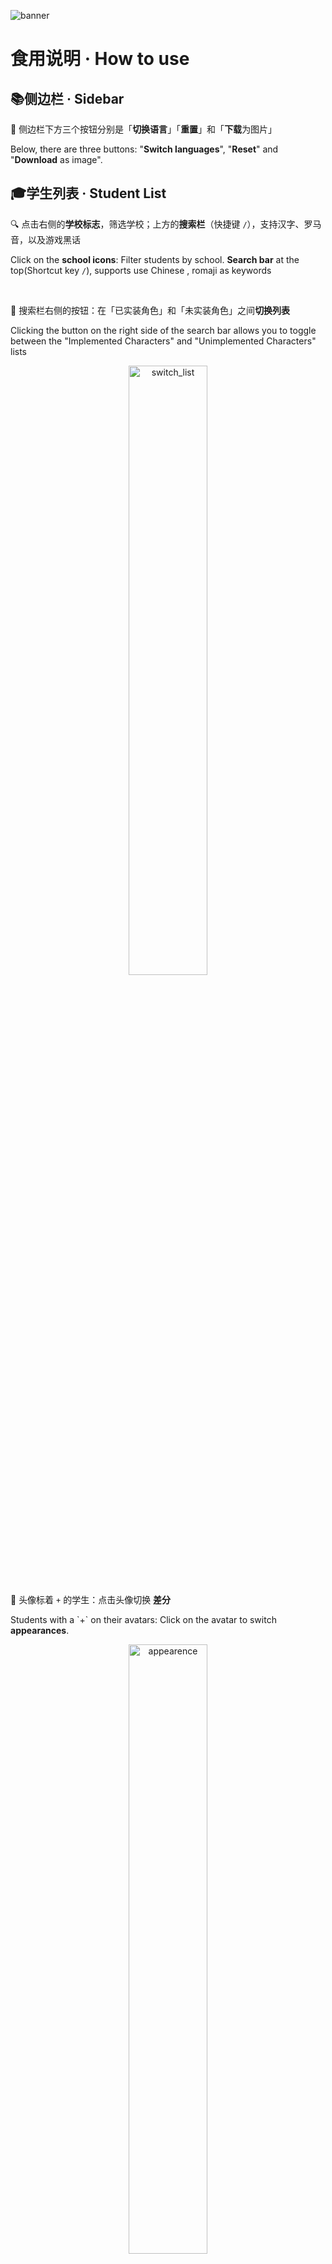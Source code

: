 ![banner](./assets/演示2.webp)

# 食用说明 · How to use

## 📚侧边栏 · Sidebar 

💾 侧边栏下方三个按钮分别是「**切换语言**」「**重置**」和「**下载**为图片」

Below, there are three buttons: "**Switch languages**", "**Reset**" and "**Download** as image". 

## 🎓学生列表 · Student List 

🔍 点击右侧的**学校标志**，筛选学校；上方的**搜索栏**（快捷键 `/`），支持汉字、罗马音，以及游戏黑话 

Click on the **school icons**: Filter students by school. **Search bar** at the top(Shortcut key `/`), supports use Chinese , romaji as keywords

<br/>

📜 搜索栏右侧的按钮：在「已实装角色」和「未实装角色」之间**切换列表** 

Clicking the button on the right side of the search bar allows you to toggle between the "Implemented Characters" and "Unimplemented Characters" lists

<p align="center">
<img src="../public/img/switchlsit.webp" alt="switch_list" style="width:50%">
</p>

🔄 头像标着 `+` 的学生：点击头像切换 **差分** 

Students with a \`+\` on their avatars: Click on the avatar to switch **appearances**.

<p align="center">
<img src="../public/img/appearence.webp" alt="appearence" style="width:50%">
</p>


📝 进入编辑界面后，点选学生列表可以将学生加入右下角的候选列表，方便后续使用 

Upon entering the editing interface, selecting students from the list will add them to the candidate list in the bottom right corner for easy access

## 🖌️编辑界面 · Edit

在编辑界面，下方分别是「发送栏」和「候选列表」 

In the editing interface, there are the "Message Bar" and the "Candidate List" at the bottom

### 🎭 选择身份 · Select a Role

候选列表前四项为「**老师**」「**羁绊剧情**」「**回复**」「**系统消息**」，最后一个按钮用于**添加自定义角色** 

The first four items in the candidate list are "**Sensei**", "**Story Event**", "**Reply Box**", and "**System Message**". The last button is for **adding custom characters**.

<p align="center">
<img src="../public/img/sendbar.webp" alt="sendbar" style="width:50%">
</p>

### 🌄 发送消息 · Send Messages

选择身份后在发送栏**发送消息或图片**（大小限制为 1MB）

老师和学生身份，点击发送栏的头像能够发送游戏中的聊天室**贴图**。此外，这里也可以选择角色的表情差分图片。

After selecting a role, you can **send messages or images** in the message bar (size limit is 1MB). 

If the current role is a teacher or student, clicking on the avatar in the message bar allows you to send in-game chatroom **stickers**. In addition, student face variations is considered as a kind of special stickers too.

<p align="center">
<img src="../public/img/stickers.webp" alt="stickers" style="width:45%">
<img src="../public/img/stickers2.webp" alt="face variations" style="width:45%">
</p>


### ✏️ 编辑消息 · Edit Messages

你可以通过类似 markdown 的语法发送一些特殊的文字样式

You can use a syntax similar to markdown to send some special text styles.

| 语法 Usage | 说明 Description |
| ---- | ---- |
| \# Heading level 1 | 一级标题  |
| \#\# Heading level 2 | 二级标题  |
| \#\#\# Heading level 3 | 三级标题  |
| \*\*Bold text\*\* | 粗体 |
| \*Italic text\* | 斜体 |
| \*\*\*Bold italic text\*\*\* | 粗斜体 |
| \~\~Delete line\~\~ | 删除线 |
| \[color:red;font-size:10px](Font style) | 字体样式 |

> 该字体的粗体在某些浏览器上可能无法显示
> 
> The bold style of this font may not display correctly on certain browsers."


遵循 **所见即所得** 的设计思想，消息发送后仍可以对元素直接编辑，如修改、拖拽、删除等 

- **修改**：
  - 点选 *文本* 或者 *角色名字* 会出现文本框，在其中编辑即可
  - 对于 *图片* 消息，点击后重新上传图片
  - *回复* 键入回车会出现下一个选项框
- **拖拽**：按住消息上下移动可以调整消息之间的顺序
- **删除**：光标 *停留* 在元素上时，出现 `x` 删除按钮
- **插入**：光标 *停留* 在元素上时，出现 `↲` 插入按钮，之后发送消息会插入到此处
- **快捷键**：撤销 `Ctrl+Z`，重做 `Ctrl+Shift+Z`, 软换行 `Shift+Enter`

Following the **WYSIWYG** (What you see is what you get) design philosophy, elements can still be directly edited after sending messages, such as modifying, dragging, deleting, etc. 

- **Modifying**: Supports editing *text*, *character names*, and *images*.
  - For " *Text* " and " Character name ", simply click to reveal a text box for editing.
  - For " *Image* ", click to upload a new image.
  - For " *Reply* ", pressing Enter will bring up the next option.
- **Dragging**: Holding and moving messages up and down can adjust the order between messages.
- **Deleting**: When the cursor *hovers* over an element, the delete button `x` will appear near the element.
- **Inserting**: When the cursor is *hovering* over an element, the insert button `↲` appears, then the message will be inserted here.
- **Shortcut key**: undo `Ctrl+Z`, redo `Ctrl+Shift+Z`, and line break `Shift+Enter`

<p align="center">
<img src="../public/img/edit.webp" alt="edit" style="width:50%">
</p>

### 📜 中断消息流 ·  Interrupt the Message Flow

通常单个学生的消息是连续的。如果想要中断消息流，可以尝试点击学生消息中“头像”下方的区域。

Normally, messages from a single student are continuous. If you wish to interrupt the message flow, you can try clicking below the "avatar" in the student's message.

<div align="center">
<img src="../public/img/splitmessage.webp" alt="split" style="width:50%">

<p>via <a href="https://twitter.com/YuzuTalkJP/status/1421448297030381569">Yuzutalk</a> </p>
</div>

## 🌟 其他

右上角的设置按钮中有切换 yuzutalk 样式、对话文件的导出导入等功能

In the top-right corner, the settings button provides functions such as switching to Yuzutalk styles and exporting/importing conversation files.

本应用适配移动端，但是因为能力有限，基本就是看看得了的程度，更推荐电脑操作 💻📱

The application is adapted for mobile devices, but due to limited capabilities, it's recommended to use it on a computer for a better experience 💻📱

<br/>

游戏黑话搜索也是，如果发现有遗漏或者写错的，**欢迎提 [issue](https://github.com/U1805/momotalk/issues) 或 [pr](https://github.com/U1805/momotalk/pulls) 补充**，当然对功能和代码的好想法和优化也欢迎欢迎 ❤️

If you notice any omissions or mistakes, **please feel free to raise an [issue](https://github.com/U1805/momotalk/issues) or submit a [pull request](https://github.com/U1805/momotalk/pulls) for correction**. Of course, ideas and optimizations for features and code are also very much welcomed ❤️

![thanks](../public/img/kyk.gif)